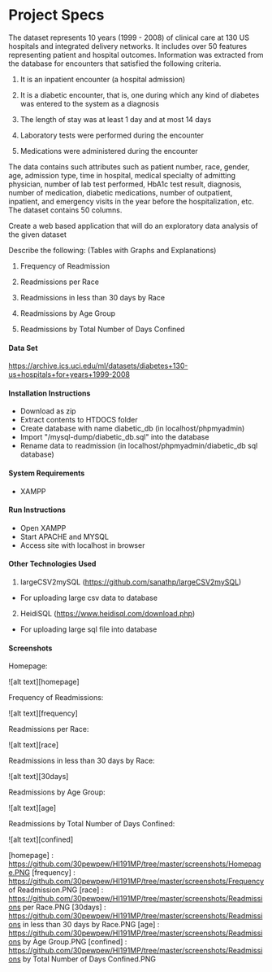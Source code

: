 # Project Specs

The dataset represents 10 years (1999 - 2008) of clinical care at 130 US hospitals and integrated delivery networks. It includes over 50 features representing patient and hospital outcomes. Information was extracted from the database for encounters that satisfied the following criteria.

1. It is an inpatient encounter (a hospital admission)

2. It is a diabetic encounter, that is, one during which any kind of diabetes was entered to the system as a diagnosis

3. The length of stay was at least 1 day and at most 14 days

4. Laboratory tests were performed during the encounter

5. Medications were administered during the encounter

The data contains such attributes such as patient number, race, gender, age, admission type, time in hospital, medical specialty of admitting physician, number of lab test performed, HbA1c test result, diagnosis, number of medication, diabetic medications, number of outpatient, inpatient, and emergency visits in the year before the hospitalization, etc. The dataset contains 50 columns.

Create a web based application that will do an exploratory data analysis of the given dataset

Describe the following: (Tables with Graphs and Explanations)

1. Frequency of Readmission

2. Readmissions per Race

3. Readmissions in less than 30 days by Race

4. Readmissions by Age Group

5. Readmissions by Total Number of Days Confined

#### Data Set
https://archive.ics.uci.edu/ml/datasets/diabetes+130-us+hospitals+for+years+1999-2008

#### Installation Instructions

- Download as zip
- Extract contents to HTDOCS folder
- Create database with name diabetic_db (in localhost/phpmyadmin)
- Import "/mysql-dump/diabetic_db.sql" into the database
- Rename data to readmission (in localhost/phpmyadmin/diabetic_db sql database)

#### System Requirements

- XAMPP

#### Run Instructions

- Open XAMPP
- Start APACHE and MYSQL
- Access site with localhost in browser

#### Other Technologies Used

1. largeCSV2mySQL (https://github.com/sanathp/largeCSV2mySQL)
- For uploading large csv data to database

2. HeidiSQL (https://www.heidisql.com/download.php)
- For uploading large sql file into database

#### Screenshots
Homepage: 

![alt text][homepage]

Frequency of Readmissions:

![alt text][frequency]

Readmissions per Race:

![alt text][race]

Readmissions in less than 30 days by Race:

![alt text][30days]

Readmissions by Age Group:

![alt text][age]

Readmissions by Total Number of Days Confined:

![alt text][confined]


[homepage] : https://github.com/30pewpew/HI191MP/tree/master/screenshots/Homepage.PNG
[frequency] : https://github.com/30pewpew/HI191MP/tree/master/screenshots/Frequency of Readmission.PNG
[race] : https://github.com/30pewpew/HI191MP/tree/master/screenshots/Readmissions per Race.PNG
[30days] : https://github.com/30pewpew/HI191MP/tree/master/screenshots/Readmissions in less than 30 days by Race.PNG
[age] : https://github.com/30pewpew/HI191MP/tree/master/screenshots/Readmissions by Age Group.PNG
[confined] : https://github.com/30pewpew/HI191MP/tree/master/screenshots/Readmissions by Total Number of Days Confined.PNG
